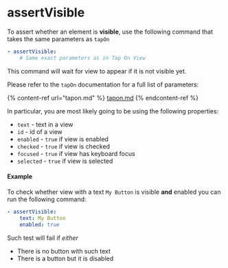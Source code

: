 # assertVisible

To assert whether an element is **visible**, use the following command that takes the same parameters as `tapOn`

```yaml
- assertVisible:
    # Same exact parameters as in Tap On View
```

This command will wait for view to appear if it is not visible yet.

Please refer to the `tapOn` documentation for a full list of parameters:

{% content-ref url="tapon.md" %}
[tapon.md](tapon.md)
{% endcontent-ref %}

In particular, you are most likely going to be using the following properties:

* `text` - text in a view
* `id` - id of a view
* `enabled` - `true` if view is enabled
* `checked` - `true` if view is checked
* `focused` - `true` if view has keyboard focus
* `selected` - `true` if view is selected

#### Example

To check whether view with a text `My Button` is visible **and** enabled you can run the following command:

```yaml
- assertVisible:
    text: My Button
    enabled: true
```

Such test will fail if _either_

* There is no button with such text
* There is a button but it is disabled
